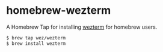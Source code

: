 # homebrew-wezterm

A Homebrew Tap for installing [wezterm](http://wezfurlong.org/wezterm/) for homebrew users.

```bash
$ brew tap wez/wezterm
$ brew install wezterm
```
